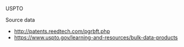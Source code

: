 USPTO

Source data
- http://patents.reedtech.com/pgrbft.php
- https://www.uspto.gov/learning-and-resources/bulk-data-products

